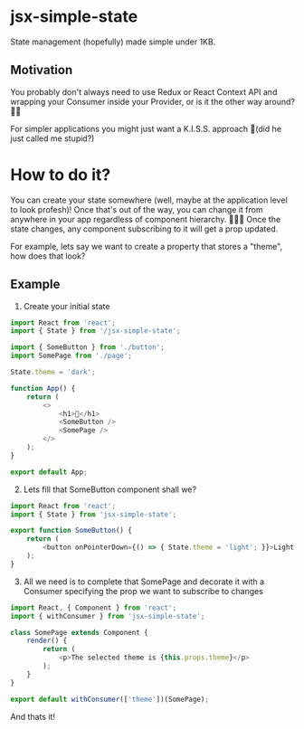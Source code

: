 # jsx-simple-state
State management (hopefully) made simple under 1KB.

## Motivation
You probably don't always need to use Redux or React Context API and wrapping your Consumer inside your Provider, or is it the other way around? 🤷‍♂️

For simpler applications you might just want a K.I.S.S. approach 🤔(did he just called me stupid?)

# How to do it?
You can create your state somewhere (well, maybe at the application level to look profesh)! 
Once that's out of the way, you can change it from anywhere in your app regardless of component hierarchy. 🎉🎉🎉
Once the state changes, any component subscribing to it will get a prop updated.

For example, lets say we want to create a property that stores a "theme", how does that look?

## Example

1) Create your initial state
```javascript
import React from 'react';
import { State } from '/jsx-simple-state';

import { SomeButton } from './button';
import SomePage from './page';

State.theme = 'dark';

function App() {
    return (
        <>
            <h1>🤯</h1>
            <SomeButton />
            <SomePage />
        </>
    );
}

export default App;
```

2) Lets fill that SomeButton component shall we?
```javascript
import React from 'react';
import { State } from 'jsx-simple-state';

export function SomeButton() {
    return (
        <button onPointerDown={() => { State.theme = 'light'; }}>Light Theme</button>
    );
}
```

3) All we need is to complete that SomePage and decorate it with a Consumer specifying the prop we want to subscribe to changes
```javascript
import React, { Component } from 'react';
import { withConsumer } from 'jsx-simple-state';

class SomePage extends Component {
    render() {
        return (
            <p>The selected theme is {this.props.theme}</p>
        );
    }
}

export default withConsumer(['theme'])(SomePage);

```

And thats it!
